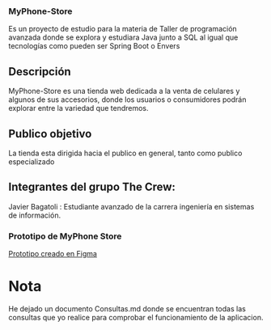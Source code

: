 ### MyPhone-Store

Es un proyecto de estudio para la materia de Taller de programación avanzada donde se explora y estudiara Java junto a SQL al igual que tecnologías como pueden ser Spring Boot o Envers

## Descripción

MyPhone-Store es una tienda web dedicada a la venta de celulares y algunos de sus accesorios, donde los usuarios o consumidores podrán explorar entre la variedad que tendremos.

## Publico objetivo

La tienda esta dirigida hacia el publico en general, tanto como publico especializado

## Integrantes del grupo The Crew:

Javier Bagatoli : Estudiante avanzado de la carrera ingeniería en sistemas de información.

### Prototipo de MyPhone Store

<a href="https://www.figma.com/proto/RDDJS4vEcXatX44gWVKo1W/MyPhone-Store?node-id=39%3A192&scaling=min-zoom&page-id=0%3A1&starting-point-node-id=2%3A3"> Prototipo creado en Figma</a>

# Nota

He dejado un documento Consultas.md donde se encuentran todas las consultas que yo realice para comprobar el funcionamiento de la aplicacion.
